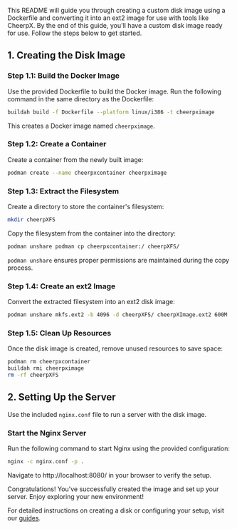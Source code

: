 This README will guide you through creating a custom disk image using a Dockerfile and converting it into an ext2 image for use with tools like CheerpX. By the end of this guide, you'll have a custom disk image ready for use. Follow the steps below to get started.

## 1. Creating the Disk Image

### Step 1.1: Build the Docker Image

Use the provided Dockerfile to build the Docker image. Run the following command in the same directory as the Dockerfile:

```bash
buildah build -f Dockerfile --platform linux/i386 -t cheerpximage
```

This creates a Docker image named `cheerpximage`.

### Step 1.2: Create a Container

Create a container from the newly built image:

```bash
podman create --name cheerpxcontainer cheerpximage
```

### Step 1.3: Extract the Filesystem

Create a directory to store the container's filesystem:

```bash
mkdir cheerpXFS
```

Copy the filesystem from the container into the directory:

```bash
podman unshare podman cp cheerpxcontainer:/ cheerpXFS/
```

`podman unshare` ensures proper permissions are maintained during the copy process.

### Step 1.4: Create an ext2 Image

Convert the extracted filesystem into an ext2 disk image:

```bash
podman unshare mkfs.ext2 -b 4096 -d cheerpXFS/ cheerpXImage.ext2 600M
```

### Step 1.5: Clean Up Resources

Once the disk image is created, remove unused resources to save space:

```bash
podman rm cheerpxcontainer
buildah rmi cheerpximage
rm -rf cheerpXFS
```

## 2. Setting Up the Server

Use the included `nginx.conf` file to run a server with the disk image.

### Start the Nginx Server

Run the following command to start Nginx using the provided configuration:

```bash
nginx -c nginx.conf -p .
```

Navigate to http://localhost:8080/ in your browser to verify the setup.

Congratulations! You've successfully created the image and set up your server. Enjoy exploring your new environment!

For detailed instructions on creating a disk or configuring your setup, visit our [guides](https://cheerpx.io/docs/guides).